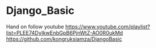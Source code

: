 # Django_Basic
Hand on follow youtube
https://www.youtube.com/playlist?list=PLEE74DyIkwEnbGpB6PjnWtZ-AO0R0ukMd
https://github.com/kongruksiamza/DjangoBasic
